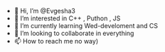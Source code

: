 - 👋 Hi, I’m @Evgesha3
- 👀 I’m interested in C++ , Puthon , JS
- 🌱 I’m currently learning Wed-develoment and CS
- 💞️ I’m looking to collaborate in everything
- 📫 How to reach me no way)

<!---
Evgesha3/Evgesha3 is a ✨ special ✨ repository because its `README.md` (this file) appears on your GitHub profile.
You can click the Preview link to take a look at your changes.
--->
